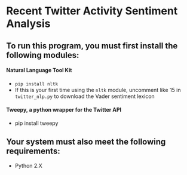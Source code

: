 # Recent Twitter Activity Sentiment Analysis

## To run this program, you must first install the following modules:

#### Natural Language Tool Kit
* `pip install nltk`
* If this is your first time using the `nltk` module, uncomment like 15 in `twitter_nlp.py` to download the Vader sentiment lexicon

#### Tweepy, a python wrapper for the Twitter API
* pip install tweepy

## Your system must also meet the following requirements:
* Python 2.X
